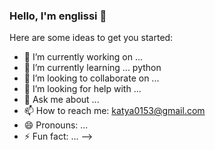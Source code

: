 ### Hello, I'm englissi 👋


Here are some ideas to get you started:

- 🔭 I’m currently working on ...
- 🌱 I’m currently learning ... python
- 👯 I’m looking to collaborate on ...
- 🤔 I’m looking for help with ...
- 💬 Ask me about ...
- 📫 How to reach me: katya0153@gmail.com
- 😄 Pronouns: ...
- ⚡ Fun fact: ...
-->
